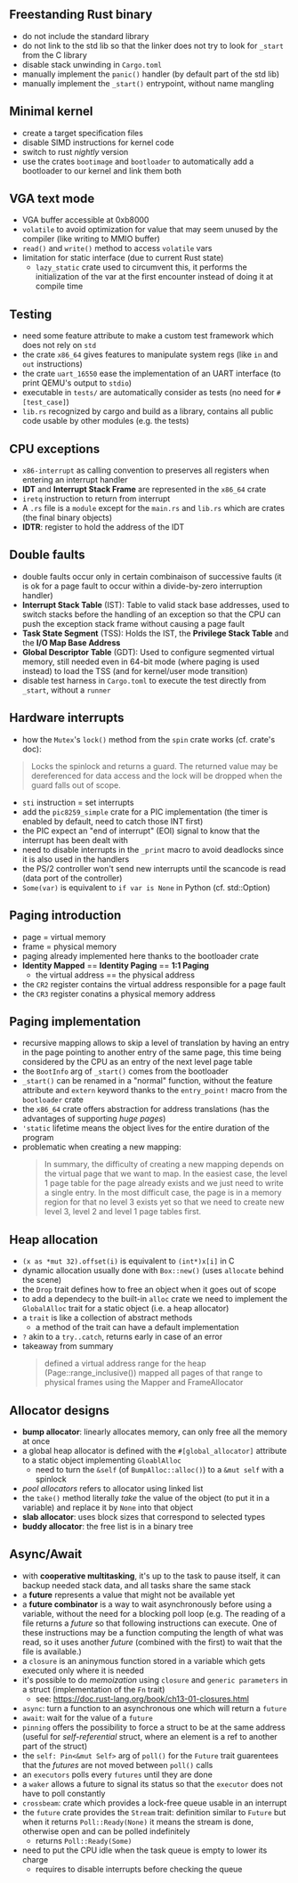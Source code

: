 Freestanding Rust binary
------------------------

- do not include the standard library
- do not link to the std lib so that the linker does not try to look for
  `_start` from the C library
- disable stack unwinding in `Cargo.toml`
- manually implement the `panic()` handler (by default part of the std lib)
- manually implement the `_start()` entrypoint, without name mangling

Minimal kernel
--------------

- create a target specification files
- disable SIMD instructions for kernel code
- switch to rust *nightly* version
- use the crates `bootimage` and `bootloader` to automatically add a bootloader
  to our kernel and link them both

VGA text mode
-------------

- VGA buffer accessible at 0xb8000
- `volatile` to avoid optimization for value that may seem unused by the
    compiler (like writing to MMIO buffer)
- `read()` and `write()` method to access `volatile` vars
- limitation for static interface (due to current Rust state)
	- `lazy_static` crate used to circumvent this, it performs the
	    initialization of the var at the first encounter instead of doing it
	    at compile time

Testing
-------

- need some feature attribute to make a custom test framework which does not
    rely on `std`
- the crate `x86_64` gives features to manipulate system regs (like `in` and
    `out` instructions)
- the crate `uart_16550` ease the implementation of an UART interface (to print
    QEMU's output to `stdio`)
- executable in `tests/` are automatically consider as tests (no need for
   `#[test_case]`)
- `lib.rs` recognized by cargo and build as a library, contains all public code
  usable by other modules (e.g. the tests)

CPU exceptions
--------------

- `x86-interrupt` as calling convention to preserves all registers when entering
    an interrupt handler
- **IDT** and **Interrupt Stack Frame** are represented in the `x86_64` crate
- `iretq` instruction to return from interrupt
- A `.rs` file is a `module` except for the `main.rs` and `lib.rs` which are
    crates (the final binary objects)
- **IDTR**: register to hold the address of the IDT

Double faults
-------------

- double faults occur only in certain combinaison of successive faults (it is ok
    for a page fault to occur within a divide-by-zero interruption handler)
- **Interrupt Stack Table** (IST): Table to valid stack base addresses, used to
    switch stacks before the handling of an exception so that the CPU can push the
    exception stack frame without causing a page fault
- **Task State Segment** (TSS): Holds the IST, the **Privilege Stack Table** and
    the **I/O Map Base Address**
- **Global Descriptor Table** (GDT): Used to configure segmented virtual memory,
    still needed even in 64-bit mode (where paging is used instead) to load the
    TSS (and for kernel/user mode transition)
- disable test harness in `Cargo.toml` to execute the test directly from
    `_start`, without a `runner`

Hardware interrupts
-------------------

- how the `Mutex`'s `lock()` method from the `spin` crate works (cf. crate's
    doc):
> Locks the spinlock and returns a guard.
> The returned value may be dereferenced for data access and the lock will be
> dropped when the guard falls out of scope.
- `sti` instruction = set interrupts
- add the `pic8259_simple` crate for a PIC implementation (the timer is enabled
    by default, need to catch those INT first)
- the PIC expect an "end of interrupt" (EOI) signal to know that the interrupt
    has been dealt with
- need to disable interrupts in the `_print` macro to avoid deadlocks since it
    is also used in the handlers
- the PS/2 controller won't send new interrupts until the scancode is read (data
    port of the controller)
- `Some(var)` is equivalent to `if var is None` in Python (cf. std::Option)

Paging introduction
-------------------

- page = virtual memory
- frame = physical memory
- paging already implemented here thanks to the bootloader crate
- **Identity Mapped** == **Identity Paging** == **1:1 Paging**
    - the virtual address == the physical address
- the `CR2` register contains the virtual address responsible for a page fault
- the `CR3` register conatins a physical memory address

Paging implementation
---------------------

- recursive mapping allows to skip a level of translation by having an entry
    in the page pointing to another entry of the same page, this time being
    considered by the CPU as an entry of the next level page table
- the `BootInfo` arg of `_start()` comes from the bootloader
- `_start()` can be renamed in a "normal" function, without the feature attribute
    and `extern` keyword thanks to the `entry_point!` macro from the `bootloader`
    crate
- the `x86_64` crate offers abstraction for address translations (has the
    advantages of supporting *huge pages*)
- `'static` lifetime means the object lives for the entire duration of the
    program
- problematic when creating a new mapping:
    > In summary, the difficulty of creating a new mapping depends on the virtual
    > page that we want to map. In the easiest case, the level 1 page table for
    > the page already exists and we just need to write a single entry. In the
    > most difficult case, the page is in a memory region for that no level 3
    > exists yet so that we need to create new level 3, level 2 and level 1 page
    > tables first.

Heap allocation
---------------

- `(x as *mut 32).offset(i)` is equivalent to `(int*)x[i]` in C
- dynamic allocation usually done with `Box::new()` (uses `allocate` behind the
    scene)
- the `Drop` trait defines how to free an object when it goes out of scope
- to add a dependecy to the built-in `alloc` crate we need to implement the
    `GlobalAlloc` trait for a static object (i.e. a heap allocator)
- a `trait` is like a collection of abstract methods
    - a method of the trait can have a default implementation
- `?` akin to a `try..catch`, returns early in case of an error
- takeaway from summary
    > defined a virtual address range for the heap (Page::range_inclusive())
    > mapped all pages of that range to physical frames using the Mapper and FrameAllocator

Allocator designs
-----------------

- **bump allocator**: linearly allocates memory, can only free all the memory at
    once
- a global heap allocator is defined with the `#[global_allocator]` attribute to
    a static object implementing `GloablAlloc`
    - need to turn the `&self` (of `BumpAlloc::alloc()`) to a `&mut self` with a
	spinlock
- *pool allocators* refers to allocator using linked list
- the `take()` method literally *take* the value of the object (to put it in a
    variable) and replace it by `None` into that object
- **slab allocator**: uses block sizes that correspond to selected types
- **buddy allocator**: the free list is in a binary tree

Async/Await
-----------

- with **cooperative multitasking**, it's up to the task to pause itself, it can
    backup needed stack data, and all tasks share the same stack
- a **future** represents a value that might not be available yet
- a **future combinator** is a way to wait asynchronously before using a
    variable, without the need for a blocking poll loop (e.g. The reading of a
    file returns a *future* so that following instructions can execute. One of
    these instructions may be a function computing the length of what was read,
    so it uses another *future* (combined with the first) to wait that the file
    is available.)
- a `closure` is an aninymous function stored in a variable which gets executed
    only where it is needed
- it's possible to do *memoization* using `closure` and `generic parameters` in
    a struct (implementation of the `Fn` trait)
    - see: https://doc.rust-lang.org/book/ch13-01-closures.html
- `async`: turn a function to an asynchronous one which will return a `future`
- `await`: wait for the value of a `future`
- `pinning` offers the possibility to force a struct to be at the same address
    (useful for *self-referential* struct, where an element is a ref to another
    part of the struct)
- the `self: Pin<&mut Self>` arg of `poll()` for the `Future` trait guarentees
    that the *futures* are not moved between `poll()` calls
- an `executors` polls every `futures` until they are done
- a `waker` allows a future to signal its status so that the `executor` does not
    have to poll constantly
- `crossbeam`: crate which provides a lock-free queue usable in an interrupt
- the `future` crate provides the `Stream` trait: definition similar to `Future`
    but when it returns `Poll::Ready(None)` it means the stream is done, otherwise
    open and can be polled indefinitely
    - returns `Poll::Ready(Some)`
- need to put the CPU idle when the task queue is empty to lower its charge
    - requires to disable interrupts before checking the queue
